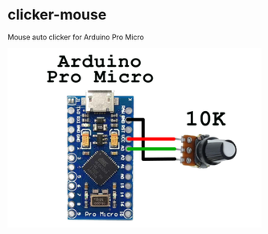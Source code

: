 # clicker-mouse
 Mouse auto clicker for Arduino Pro Micro

![Schematic](https://github.com/StanleyMorgan/clicker-mouse/blob/main/schematic.png)
